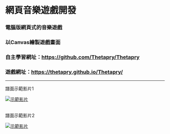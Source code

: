 # 網頁音樂遊戲開發 
### 電腦版網頁式的音樂遊戲
### 以Canvas繪製遊戲畫面
### 自主學習網址：https://github.com/Thetapry/Thetapry
### 遊戲網址：https://thetapry.github.io/Thetapry/

------------

譜面示範影片1
<br>

[![示範影片](https://user-images.githubusercontent.com/114442425/193392229-12809f78-daa5-4686-a655-f0efe69aa43e.jpg)](https://www.youtube.com/watch?v=NKIfuB0rQcI&list=PLMN1950ZFv42tGnmWcHt0FmToJNBvUZLX&index=1)

<br>
譜面示範影片2
<br>

[![示範影片](https://user-images.githubusercontent.com/114442425/193392249-1b5d03e9-bbf9-48f4-9b5f-051ab10fcd11.jpg)](https://www.youtube.com/watch?v=1H35hiY5B7E&list=PLMN1950ZFv42tGnmWcHt0FmToJNBvUZLX&index=2)